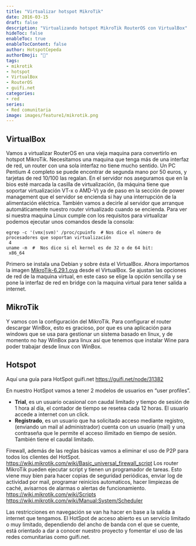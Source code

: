```yaml
---
title: "Virtualizar hotspot MikroTik"
date: 2016-03-15
draft: false
description: "Virtualizando hotspot MikroTik RouterOS con VirtualBox"
hideToc: false
enableToc: true
enableTocContent: false
author: HotspotCepeda 
authorEmoji: "🗻"
tags:
- mikrotik
- hotspot
- VirtualBox
- RouterOS
- guifi.net
categories:
- red
series:
- Red comunitaria
image: images/feature1/mikrotik.png
---
```

## VirtualBox
Vamos a virtualizar RouterOS en una vieja maquina para convertirlo en hotspot MikroTik.
Necesitamos una maquina que tenga más de una interfaz de red, un router con una sola interfaz no tiene mucho sentido.
Un PC Pentium 4 completo se puede encontrar de segunda mano por 50 euros, y tarjetas de red 10/100 las regalan.
En el servidor nos aseguramos que en la bios esté marcada la casilla de virtualización, (la máquina tiene que soportar virtualización  VT-x o AMD-V) ya de paso en la sección de power management que el servidor se encienda si hay una interrupción de la alimentación eléctrica.
También vamos a decirle al servidor que arranque automáticamente nuestro router virtualizado cuando se encienda.
Para ver si nuestra maquina Linux cumple con los requisitos para virtualizar podemos ejecutar unos comandos desde la consola:
```
egrep -c '(vmx|svm)' /proc/cpuinfo  # Nos dice el número de procesadores que soportan virtualización
 4
uname -m  #  Nos dice si el kernel es de 32 o de 64 bit:
 x86_64
```
Primero se instala una Debian y sobre ésta el VirtualBox.
Ahora importamos la imagen [MikroTik-6.29.1.ova](https://www.mediafire.com/file/fp7i4q462o7n595/MikroTik-6.29.1.ova/file) desde el VirtualBox.
Se ajustan las opciones de red de la maquina virtual, en este caso se elige la opción sencilla y se pone la interfaz de red en bridge con la maquina virtual para tener salida a internet.

## MikroTik
Y vamos con la configuración del MikroTik.
Para configurar el router descargar WinBox, esto es gracioso, por que es una aplicación para windows que se usa para gestionar un sistema basado en linux, y de momento no hay WinBox para linux así que tenemos que instalar Wine para poder trabajar desde linux con WinBox. 

## Hotspot
Aquí una guía para HotSpot guifi.net https://guifi.net/node/31382

En nuestro HotSpot vamos a tener 2 modelos de usuarios en “user profiles”.

- **Trial**, es un usuario ocasional con caudal limitado y tiempo de sesión de 1 hora al día, el contador de tiempo se resetea cada 12 horas. El usuario accede a internet con un click.
- **Registrado**, es un usuario que ha solicitado acceso mediante registro, (enviando un mail al administrador) cuenta con un usuario (mail) y una contraseña que le permite el acceso ilimitado en tiempo de sesión. También tiene el caudal limitado.

Firewall, además de las reglas básicas vamos a eliminar el uso de P2P para todos los clientes del HotSpot. 
https://wiki.mikrotik.com/wiki/Basic_universal_firewall_script
Los router MikroTik pueden ejecutar script y tienen un programador de tareas. Esto viene muy bien para hacer copias de seguridad periódicas, enviar log de actividad por mail, programar reinicios automaticos, hacer limpiezas de caché, avisarnos de alarmas o alertas de funcionamiento. 
https://wiki.mikrotik.com/wiki/Scripts
https://wiki.mikrotik.com/wiki/Manual:System/Scheduler

Las restricciones en navegación se van ha hacer en base a la salida a internet que tengamos. El HotSpot de acceso abierto es un servicio limitado o muy limitado, dependiendo del ancho de banda con el que se cuente, está orientado a dar a conocer nuestro proyecto y fomentar el uso de las redes comunitarias como guifi.net.